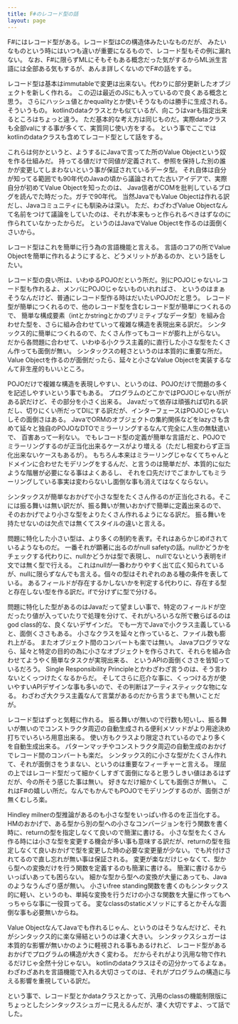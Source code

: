 ```yaml
---
title: F#のレコード型の話
layout: page
---
```

F#にはレコード型がある。レコード型はCの構造体みたいなものだが、
みたいなものという時にはいつも違いが重要になるもので、レコード型もその例に漏れない。
なお、F#に限らずMLにそもそもある概念だった気がするからML派生言語には全部ある気もするが、あんま詳しくないのでF#の話をする。

レコード型は基本はimmutableで変更は出来ない。代わりに部分更新したオブジェクトを新しく作れる。
この辺は最近のJSにも入っているので良くある概念と思う。
さらにハッシュ値とかequalityとか使いそうなものは勝手に生成される。そういうもの。
kotlinのdataクラスとかも似ているが、向こうはvarも指定出来るところはちょっと違う。
ただ基本的な考え方は同じものだ。実際dataクラスも全部valにする事が多くて、実質同じ使い方をする。
という事でここではkotlinのdataクラスも含めてレコード型として話をする。

これらは何かというと、ようするにJavaで言ってた所のValue Objectという奴を作る仕組みだ。
持ってる値だけで同値が定義されて、参照を保持した別の誰かが変更してしまわないという事が保証されているデータ型。
それ自体は自分が知ってる範囲でも90年代のJavaの頃から議論されてた古いアイデアで、実際自分が初めてValue Objectを知ったのは、
Java信者がCOMを批判しているブログを読んでた時だった。ガチで90年代。
当然JavaでもValue Objectは作れる訳だし、Javaコミュニティにも馴染みは深い。
ただ、わざわざValue Objectなんて名前をつけて議論をしていたのは、それが本来もっと作られるべきはずなのに作られていなかったからだ。
というのはJavaでValue Objectを作るのは面倒くさいから。

レコード型はこれを簡単に行う為の言語機能と言える。
言語のコアの所でValue Objectを簡単に作れるようにすると、どうメリットがあるのか、という話をしたい。

レコード型の良い所は、いわゆるPOJOだという所だ。別にPOJOじゃないレコード型も作れるよ、メンバにPOJOじゃないものいれればさ、
というのはまぁそうなんだけど、普通にレコード型作る時はだいたいPOJOだと思う。
レコード型が簡単につくれるので、他のレコード型を含むレコード型が簡単につくれるので、
簡単な構成要素（intとかstringとかのプリミティブなデータ型）を組み合わせた型を、さらに組み合わせていって複雑な構造を表現出来る訳だ。
シンタックス的に簡単につくれるので、たくさん作ってもコードが膨れ上がらない。
だから各問題に合わせて、いわゆる小クラス主義的に直行した小さな型をたくさん作っても面倒が無い。
シンタックスの軽さというのは本質的に重要な所だ。Value Objectを作るのが面倒だったら、延々と小さなValue Objectを実装するなんて非生産的もいいところ。

POJOだけで複雑な構造を表現しやすい、というのは、POJOだけで問題の多くを記述しやすいという事でもある。
プログラムのどこかではPOJOじゃない所がある訳だけど、その部分を小さく出来る。
Javaだって依存は頑張れば切れる訳だし、切りにくい所だってDIにする訳だが、インターフェースはPOJOじゃないしその面倒さはある。
JavaでORMのオブジェクトの集約関係などをlazyさも含めて延々と独自のPOJOなDTOでミラーリングするなんて完全に人生の無駄遣いで、
百害あって一利ない。
でもレコード型の定義が簡単な言語だと、POJOでミラーリングするのが正当化出来るケースがより増える（ただし相変わらず正当化出来ないケースもあるが）。
もちろん本来はミラーリングじゃなくてちゃんとドメインに合わせたモデリングをするんだ、と言うのは簡単だが、本質的に似たような階層が必要になる事はよくあるし、
それを口先だけでごまかしてもミラーリングしている事実は変わらないし面倒な事も消えてはなくならない。

シンタックスが簡単なおかげで小さな型をたくさん作るのが正当化される。そこには振る舞いは無い訳だが、振る舞いが無いおかげで簡単に定義出来るので、
そのおかげでより小さな型をよりたくさん作れるようになる訳だ。
振る舞いを持たせないのは欠点では無くてスタイルの違いと言える。

問題に特化した小さい型は、より多くの制約を表す。それはあらかじめifされているようなものだ。
一番それが顕著に出るのがnull safetyの話。nullかどうかをチェックする代わりに、nullかどうかは型で表現し、
nullでないという表明をif文では無く型で行える。
これはnullが一番わかりやすく出て広く知られているが、nullに限らずなんでも言える。個々の型はそれぞれのある種の条件を表している。
あるフィールドが存在するかしないかを判定する代わりに、存在する型と存在しない型を作る訳だ。ifで分けずに型で分ける。

問題に特化した型があるのはJavaだって望ましい事で、特定のフィールドが空だったり値が入っていたりで処理を分けて、それがいろいろな所で散らばるのはgod class的な、良くないデザインだ。
でも一方でJavaで小クラス主義していると、面倒くささもある。
小さなクラスを延々と作っていると、ファイル数も膨れ上がる。
またオブジェクト間のコンバートも楽では無い。
Javaプログラマなら、延々と特定の目的の為に小さなオブジェクトを作らされて、それらを組み合わせてようやく簡単なタスクが実現出来る、
というAPIの面倒くささを皆知っているだろう。
Single Responsibility Principleとかわざわざ言うのは、そう言わないとくっつけたくなるからだ。
そしてさらに厄介な事に、くっつける方が使いやすいAPIデザインな事も多いので、その判断はアーティスティックな物になる。
わざわざ大クラス主義なんて言葉があるのだから言うまでも無いことだが。

レコード型はずっと気軽に作れる。
振る舞いが無いので行数も短いし、振る舞いが無いのでコンストラクタ周辺の自動生成される便利メソッドがより用途決め打ちでいろいろ用意出来る。
使い方もクラスより限定されているのでより多くを自動生成出来る。
パターンマッチやコンストラクタ周辺の自動生成のおかげでレコード間のコンバートも楽だ。
シンタックス的に小さな型がたくさん作れて、それが面倒さをうまない、というのは重要なフィーチャーと言える。
理屈の上ではレコード型だって細かくしすぎて面倒になると思うしきい値はあるはずだが、今の所そう感じた事は無い。
好きなだけ細かくしても面倒さが無い。
これはF#の嬉しい所だ。なんでもかんでもPOJOでモデリングするのが、面倒さが無くむしろ楽。

Hindley milnerの型推論があるのも小さな型をいっぱい作るのを正当化する。
HMのおかげで、ある型から別の型への小さなコンバージョンを行う関数を書く時に、returnの型を指定しなくて良いので簡潔に書ける。
小さな型をたくさん作る時には小さな型を変更する機会が多い事も意味する訳だが、returnの型を指定しなくて良いおかげで型を変更した時の必要な変更量が少ない。でも片付けされてるので直し忘れが無い事は保証される。
変更が楽なだけじゃなくて、型から型への変換だけを行う関数を定義するのも簡潔に書ける。
簡潔に書けるからいっぱいあっても困らない。
細かな型から型への変換が大量にあっても、Javaのようなうんざり感が無い。
小さいfree standing関数を書くのもシンタックス的に軽い、というのも、単純な変換を行うだけの小さな関数を大量に作ってもへっちゃらな事に一役買ってる。
変なclassのstaticメソッドにするとかそんな面倒な事も必要無いからね。

Value ObjectなんてJavaでも作れるじゃん、というのはそうなんだけど、それがシンタックス的に楽な帰結というのは凄く大きい。
シンタックスシュガーは本質的な影響が無いかのように軽視される事もあるけれど、
レコード型があるおかげでプログラムの構造が大きく変わる。
だからそれがより汎用な物で作れるだけじゃ全然十分じゃない。
kotlinのdataクラスはその辺分かってるよなぁ。
わざわざあれを言語機能で入れる大切さってのは、それがプログラムの構造に与える影響を重視している訳だ。

という事で、レコード型とかdataクラスとかって、汎用のclassの機能制限版にちょっとしたシンタックスシュガーに見えるんだが、凄く大切ですよ、って話でした。